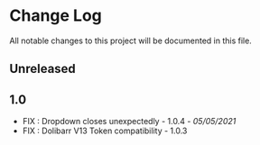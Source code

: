 # Change Log
All notable changes to this project will be documented in this file.

## Unreleased

## 1.0
- FIX : Dropdown closes unexpectedly - 1.0.4 - *05/05/2021*
- FIX : Dolibarr V13 Token compatibility - 1.0.3
